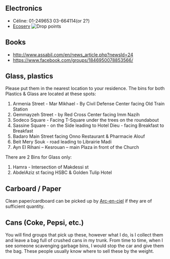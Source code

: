 ## Electronics
 - Céline: 01-249653 03-664114(or 2?)
 - [Ecoserv](https://ecoservlb.org/)
   ![Drop points](https://ecoservlb.org/wp-content/uploads/2019/04/DropZone-Network-1024x575.jpg)


## Books
 - http://www.assabil.com/en/news_article.php?newsId=24
 - https://www.facebook.com/groups/1846950078853566/

## Glass, plastics

Please put them in the nearest location to your residence.
The bins for both Plastics & Glass are located at these spots:
1) Armenia Street - Mar Mikhael - By Civil Defense Center facing Old Train Station
2) Gemmayzeh Street - by Red Cross Center facing Imm Nazih
3) Sodeco Square - Facing T-Square under the trees on the roundabout
4) Sassine Square - on the Side leading to Hotel Dieu - facing Breakfast to Breakfast
5) Badaro Main Street facing Onno Restaurant & Pharmacie Alouf
6) Beit Mery Souk - road leading to Librairie Madi
7) Ayn El Rihani – Kesrouan – main Plaza in front of the Church

There are 2 Bins for Glass only:
1) Hamra - Intersection of Makdessi st 
2) AbdelAziz st facing HSBC & Golden Tulip Hotel

## Carboard / Paper

Clean paper/cardboard can be picked up by [Arc-en-ciel](https://www.arcenciel.org/activities/sorting-centers-for-recyclable-waste/) if they are of sufficient quantity.

## Cans (Coke, Pepsi, etc.)

You will find groups that pick up these, however what I do, is I collect them and leave a bag full of crushed cans in my trunk. From time to time, when I see someone scavenging garbage bins, I would stop the car and give them the bag. These people usually know where to sell these by the weight.
